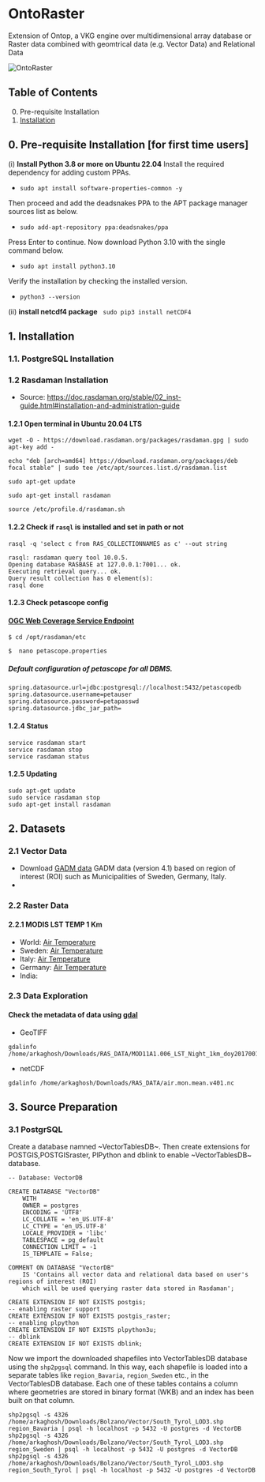 # OntoRaster
Extension of Ontop, a VKG engine over multidimensional array database or Raster data combined with geomtrical data (e.g. Vector Data) and Relational Data

![OntoRaster](https://github.com/aghoshpro/OntoRaster/assets/71174892/d3d00767-20d3-4e52-bae7-c1a72fff5d17)

## Table of Contents
0. Pre-requisite Installation
1. [Installation](https://github.com/aghoshpro/myPhD/tree/main/RasDaMan#installation)


## 0. Pre-requisite Installation [for first time users]

(i) **Install Python 3.8 or more on Ubuntu 22.04**
Install the required dependency for adding custom PPAs.

* ```sudo apt install software-properties-common -y```

Then proceed and add the deadsnakes PPA to the APT package manager sources list as below.

* ```sudo add-apt-repository ppa:deadsnakes/ppa```

Press Enter to continue. Now download Python 3.10 with the single command below.

* ```sudo apt install python3.10```

Verify the installation by checking the installed version.
* ```python3 --version```

(ii) **install netcdf4 package**
``` sudo pip3 install netCDF4```

## 1. Installation
### 1.1. PostgreSQL Installation
### 1.2 Rasdaman Installation

* Source: https://doc.rasdaman.org/stable/02_inst-guide.html#installation-and-administration-guide

#### 1.2.1 Open terminal in Ubuntu 20.04 LTS 

```
wget -O - https://download.rasdaman.org/packages/rasdaman.gpg | sudo apt-key add -
```

```
echo "deb [arch=amd64] https://download.rasdaman.org/packages/deb focal stable" | sudo tee /etc/apt/sources.list.d/rasdaman.list
```

```
sudo apt-get update
```

```
sudo apt-get install rasdaman
```

```
source /etc/profile.d/rasdaman.sh
```

#### 1.2.2 Check if `rasql` is installed and set in path or not 
```
rasql -q 'select c from RAS_COLLECTIONNAMES as c' --out string
```
```
rasql: rasdaman query tool 10.0.5.
Opening database RASBASE at 127.0.0.1:7001... ok.
Executing retrieval query... ok.
Query result collection has 0 element(s):
rasql done
```

#### 1.2.3 Check petascope config 
#### [OGC Web Coverage Service Endpoint](http://localhost:8080/rasdaman/ows) 
```
$ cd /opt/rasdaman/etc
```
```
$  nano petascope.properties 
```
##### Default configuration of petascope for all DBMS.
```
spring.datasource.url=jdbc:postgresql://localhost:5432/petascopedb
spring.datasource.username=petauser
spring.datasource.password=petapasswd
spring.datasource.jdbc_jar_path=
```
#### 1.2.4 Status
```
service rasdaman start
service rasdaman stop
service rasdaman status
```

#### 1.2.5 Updating
```
sudo apt-get update
sudo service rasdaman stop
sudo apt-get install rasdaman
```

## 2. Datasets
### 2.1 Vector Data
* Download [GADM data](https://gadm.org/download_country.html) GADM data (version 4.1) based on region of interest (ROI) such as Municipalities of Sweden, Germany, Italy.
*  
### 2.2 Raster Data
#### 2.2.1 MODIS LST TEMP 1 Km
* World: [Air Temperature](https://psl.noaa.gov/data/gridded/data.UDel_AirT_Precip.html)
* Sweden: [Air Temperature](https://psl.noaa.gov/data/gridded/data.UDel_AirT_Precip.html)
* Italy: [Air Temperature](https://psl.noaa.gov/data/gridded/data.UDel_AirT_Precip.html)
* Germany: [Air Temperature](https://psl.noaa.gov/data/gridded/data.UDel_AirT_Precip.html)
* India:
  
### 2.3 Data Exploration 
#### Check the metadata of data using [gdal](https://gdal.org/)
   * GeoTIFF
```
gdalinfo /home/arkaghosh/Downloads/RAS_DATA/MOD11A1.006_LST_Night_1km_doy2017001_aid0001.tif
```
   * netCDF
```
gdalinfo /home/arkaghosh/Downloads/RAS_DATA/air.mon.mean.v401.nc
```

## 3. Source Preparation
### 3.1 PostgrSQL
Create a database namned ~VectorTablesDB~. Then create extensions for POSTGIS,POSTGISraster, PlPython and dblink to enable ~VectorTablesDB~ database. 

```
-- Database: VectorDB

CREATE DATABASE "VectorDB"
    WITH
    OWNER = postgres
    ENCODING = 'UTF8'
    LC_COLLATE = 'en_US.UTF-8'
    LC_CTYPE = 'en_US.UTF-8'
    LOCALE_PROVIDER = 'libc'
    TABLESPACE = pg_default
    CONNECTION LIMIT = -1
    IS_TEMPLATE = False;

COMMENT ON DATABASE "VectorDB"
    IS 'Contains all vector data and relational data based on user's regions of interest (ROI)
    which will be used querying raster data stored in Rasdaman';
```
```
CREATE EXTENSION IF NOT EXISTS postgis;
-- enabling raster support
CREATE EXTENSION IF NOT EXISTS postgis_raster;
-- enabling plpython
CREATE EXTENSION IF NOT EXISTS plpython3u;
-- dblink
CREATE EXTENSION IF NOT EXISTS dblink;
```
Now we import the downloaded shapefiles into VectorTablesDB database using the `shp2pgsql` command. In this way, each shapefile is loaded into a separate tables like `region_Bavaria`, `region_Sweden` etc., in the VectorTablesDB database. Each one of these tables contains a column where geometries are stored in binary format (WKB) and an index has been built on that column. 

```
shp2pgsql -s 4326 /home/arkaghosh/Downloads/Bolzano/Vector/South_Tyrol_LOD3.shp region_Bavaria | psql -h localhost -p 5432 -U postgres -d VectorDB
shp2pgsql -s 4326 /home/arkaghosh/Downloads/Bolzano/Vector/South_Tyrol_LOD3.shp region_Sweden | psql -h localhost -p 5432 -U postgres -d VectorDB
shp2pgsql -s 4326 /home/arkaghosh/Downloads/Bolzano/Vector/South_Tyrol_LOD3.shp region_South_Tyrol | psql -h localhost -p 5432 -U postgres -d VectorDB
```





